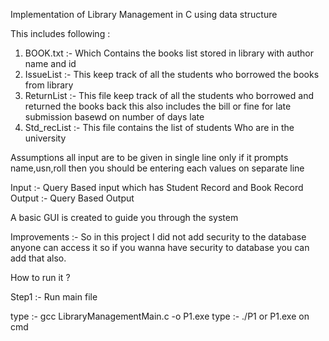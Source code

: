 Implementation of Library Management in C using data structure

This includes following :
1. BOOK.txt :- Which Contains the books list stored in library with author name and id
2. IssueList :- This keep track of all the students who borrowed the books from library
3. ReturnList :- This file keep track of all the students who borrowed and returned the books back this also includes the bill or fine for late submission basewd on number of days late
4. Std_recList :- This file contains the list of students Who are in the university

Assumptions all input are to be given in single line only 
if it prompts name,usn,roll then you should be entering each values on separate line

Input :- Query Based input which has Student Record and Book Record
Output :- Query Based Output

A basic GUI is created to guide you through the system

Improvements :- So in this project I did not add security to the database anyone can access it 
so if you wanna have security to database you can add that also.

How to run it ?

Step1 :- Run main file

type :- gcc LibraryManagementMain.c -o P1.exe
type :- ./P1 or P1.exe on cmd

